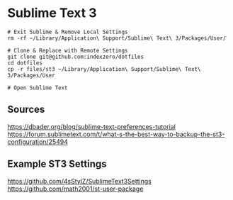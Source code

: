 # Sublime Text 3

```
# Exit Sublime & Remove Local Settings
rm -rf ~/Library/Application\ Support/Sublime\ Text\ 3/Packages/User/

# Clone & Replace with Remote Settings
git clone git@github.com:indexzero/dotfiles
cd dotfiles
cp -r files/st3 ~/Library/Application\ Support/Sublime\ Text\ 3/Packages/User 

# Open Sublime Text
```

## Sources

https://dbader.org/blog/sublime-text-preferences-tutorial
https://forum.sublimetext.com/t/what-s-the-best-way-to-backup-the-st3-configuration/25494

## Example ST3 Settings

https://github.com/4sStylZ/SublimeText3Settings
https://github.com/math2001/st-user-package
